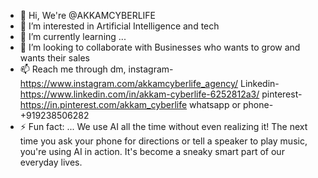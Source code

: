 - 👋 Hi, We're @AKKAMCYBERLIFE
- 👀 I’m interested in Artificial Intelligence and tech
- 🌱 I’m currently learning ...
- 💞️ I’m looking to collaborate with Businesses who wants to grow and wants their sales
- 📫 Reach me through dm,
instagram- https://www.instagram.com/akkamcyberlife_agency/
Linkedin- https://www.linkedin.com/in/akkam-cyberlife-6252812a3/
pinterest- https://in.pinterest.com/akkam_cyberlife
whatsapp or phone- +919238506282
- ⚡ Fun fact: ...  We use AI all the time without even realizing it!  The next time you ask your phone for directions or tell a speaker to play music, you're using AI in action.  It's become a sneaky smart part of our everyday lives.

<!---
AKKAMCYBERLIFE/AKKAMCYBERLIFE is a ✨ special ✨ repository because its `README.md` (this file) appears on your GitHub profile.
You can click the Preview link to take a look at your changes.
--->
